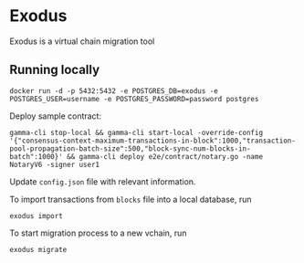# Exodus

Exodus is a virtual chain migration tool

## Running locally

```
docker run -d -p 5432:5432 -e POSTGRES_DB=exodus -e POSTGRES_USER=username -e POSTGRES_PASSWORD=password postgres
```

Deploy sample contract:

```
gamma-cli stop-local && gamma-cli start-local -override-config '{"consensus-context-maximum-transactions-in-block":1000,"transaction-pool-propagation-batch-size":500,"block-sync-num-blocks-in-batch":1000}' && gamma-cli deploy e2e/contract/notary.go -name NotaryV6 -signer user1
```

Update `config.json` file with relevant information.

To import transactions from `blocks` file into a local database, run

```
exodus import
```

To start migration process to a new vchain, run

```
exodus migrate
```
